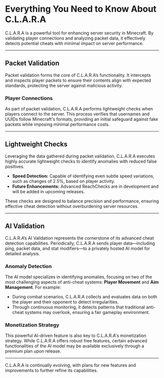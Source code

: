 # Everything You Need to Know About C.L.A.R.A

C.L.A.R.A is a powerful tool for enhancing server security in Minecraft. By validating player connections and analyzing packet data, it effectively detects potential cheats with minimal impact on server performance.

---

## Packet Validation  
Packet validation forms the core of C.L.A.R.A’s functionality. It intercepts and inspects player packets to ensure their contents align with expected standards, protecting the server against malicious activity.  

### Player Connections  
As part of packet validation, C.L.A.R.A performs lightweight checks when players connect to the server. This process verifies that usernames and UUIDs follow Minecraft's formats, providing an initial safeguard against fake packets while imposing minimal performance costs.  

---

## Lightweight Checks  
Leveraging the data gathered during packet validation, C.L.A.R.A executes highly accurate lightweight checks to identify anomalies with reduced false positives.  

- **Speed Detection:** Capable of identifying even subtle speed variations, such as changes of 2.5%, based on player activity.  
- **Future Enhancements:** Advanced ReachChecks are in development and will be added in upcoming releases.  

These checks are designed to balance precision and performance, ensuring effective cheat detection without overburdening server resources.  

---

## AI Validation  
C.L.A.R.A’s AI Validation represents the cornerstone of its advanced cheat detection capabilities. Periodically, C.L.A.R.A sends player data—including ping, packet data, and stat modifiers—to a privately hosted AI model for detailed analysis.  

### Anomaly Detection  
The AI model specializes in identifying anomalies, focusing on two of the most challenging aspects of anti-cheat systems: **Player Movement** and **Aim Management**. For example:  
- During combat scenarios, C.L.A.R.A collects and evaluates data on both the player and their opponent to detect irregularities.  
- Through continuous monitoring, it detects patterns that traditional anti-cheat systems may overlook, ensuring a fair gameplay environment.  

### Monetization Strategy  
This powerful AI-driven feature is also key to C.L.A.R.A's monetization strategy. While C.L.A.R.A offers robust free features, certain advanced functionalities of the AI model may be available exclusively through a premium plan upon release.  

---

C.L.A.R.A is continually evolving, with plans for new features and improvements to further refine its capabilities.

